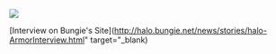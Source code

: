 <img src="http://halo.bungie.net/images/site/bnet/news_images/news_armor_frontlites.jpg" border="0" />

[Interview on Bungie's Site](http://halo.bungie.net/news/stories/halo-ArmorInterview.html" target="_blank)